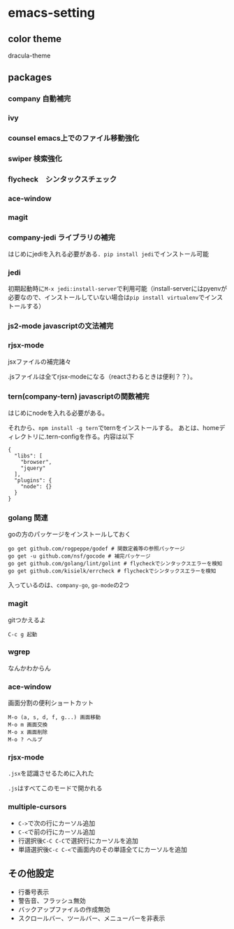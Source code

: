 # emacs-setting

## color theme
dracula-theme

## packages
### company 自動補完
### ivy
### counsel emacs上でのファイル移動強化
### swiper 検索強化
### flycheck　シンタックスチェック
### ace-window
### magit
### company-jedi ライブラリの補完
はじめにjediを入れる必要がある．`pip install jedi`でインストール可能
### jedi
初期起動時に`M-x jedi:install-server`で利用可能（install-serverにはpyenvが必要なので、インストールしていない場合は`pip install virtualenv`でインストールする）
### js2-mode javascriptの文法補完
### rjsx-mode
jsxファイルの補完諸々

.jsファイルは全てrjsx-modeになる（reactさわるときは便利？？）。
### tern(company-tern) javascriptの関数補完
はじめにnodeを入れる必要がある。

それから、`npm install -g tern`でternをインストールする。
あとは、homeディレクトリに.tern-configを作る。内容は以下
```
{
  "libs": [
    "browser",
    "jquery"
  ],
  "plugins": {
    "node": {}
  }
}
```

### golang 関連
goの方のパッケージをインストールしておく
```
go get github.com/rogpeppe/godef # 関数定義等の参照パッケージ
go get -u github.com/nsf/gocode # 補完パッケージ
go get github.com/golang/lint/golint # flycheckでシンタックスエラーを検知
go get github.com/kisielk/errcheck # flycheckでシンタックスエラーを検知
```
入っているのは、`company-go`, `go-mode`の2つ

### magit
gitつかえるよ
```
C-c g 起動
```
### wgrep
なんかわからん
### ace-window
画面分割の便利ショートカット
```
M-o (a, s, d, f, g...) 画面移動
M-o m 画面交換
M-o x 画面削除
M-o ? ヘルプ
```
### rjsx-mode
`.jsx`を認識させるために入れた

`.js`はすべてこのモードで開かれる

### multiple-cursors
- `C->`で次の行にカーソル追加
- `C-<`で前の行にカーソル追加
- 行選択後`C-C C-C`で選択行にカーソルを追加
- 単語選択後`C-c C-<`で画面内のその単語全てにカーソルを追加

## その他設定
- 行番号表示
- 警告音、フラッシュ無効
- バックアップファイルの作成無効
- スクロールバー、ツールバー、メニューバーを非表示
